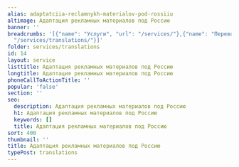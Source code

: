 ```yaml
---
alias: adaptatciia-reclamnykh-materialov-pod-rossiiu
altimage: Адаптация рекламных материалов под Россию
banner: ''
breadcrumbs: '[{"name": "Услуги", "url": "/services/"},{"name": "Переводы", "url":
  "/services/translations/"}]'
folder: services/translations
id: 14
layout: service
listtitle: Адаптация рекламных материалов под Россию
longtitle: Адаптация рекламных материалов под Россию
phoneCallToActionTitle: ''
popular: 'false'
section: ''
seo:
  description: Адаптация рекламных материалов под Россию
  h1: Адаптация рекламных материалов под Россию
  keywords: []
  title: Адаптация рекламных материалов под Россию
sort: 400
thumbnail: ''
title: Адаптация рекламных материалов под Россию
typePost: translations
---
```

